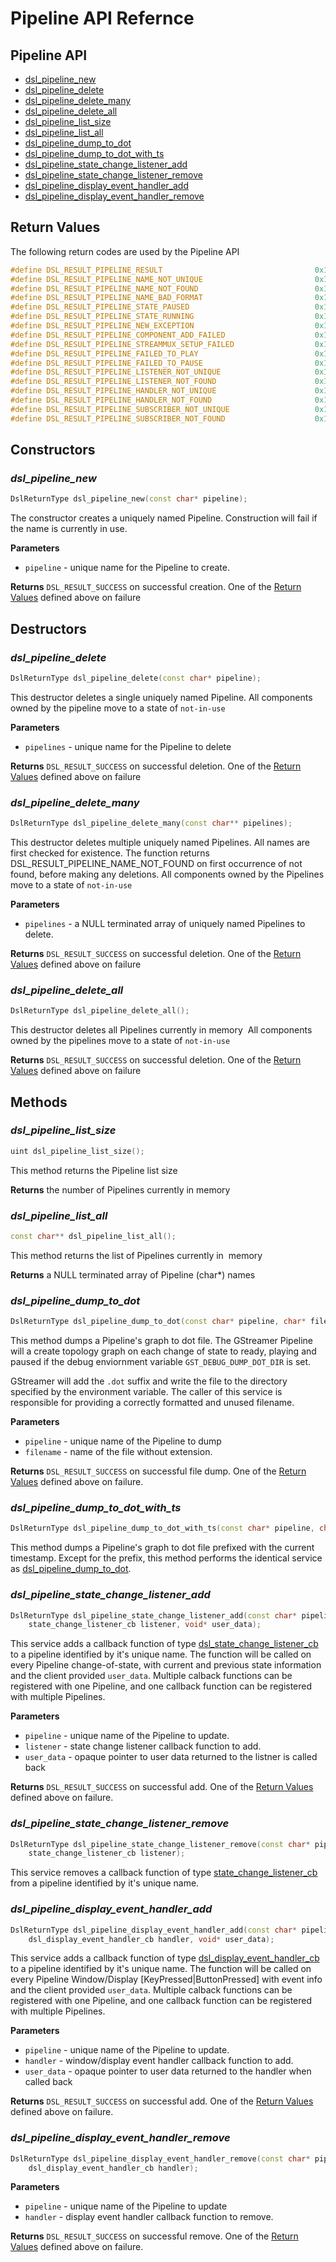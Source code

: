 # Pipeline API Refernce

## Pipeline API
* [dsl_pipeline_new](#dsl_pipeline_new)
* [dsl_pipeline_delete](#dsl_pipeline_delete)
* [dsl_pipeline_delete_many](#dsl_pipeline_delete_many)
* [dsl_pipeline_delete_all](#dsl_pipeline_delete_all)
* [dsl_pipeline_list_size](#dsl_pipeline_list_size)
* [dsl_pipeline_list_all](#dsl_pipeline_list_all)
* [dsl_pipeline_dump_to_dot](#dsl_pipeline_dump_to_dot)
* [dsl_pipeline_dump_to_dot_with_ts](#dsl_pipeline_dump_to_dot_with_ts)
* [dsl_pipeline_state_change_listener_add](#dsl_pipeline_state_change_listener_add)
* [dsl_pipeline_state_change_listener_remove](#dsl_pipeline_state_change_listener_remove)
* [dsl_pipeline_display_event_handler_add](#dsl_pipeline_display_event_handler_add)
* [dsl_pipeline_display_event_handler_remove](#dsl_pipeline_display_event_handler_remove)

## Return Values
The following return codes are used by the Pipeline API
```C++
#define DSL_RESULT_PIPELINE_RESULT                                  0x11000000
#define DSL_RESULT_PIPELINE_NAME_NOT_UNIQUE                         0x11000001
#define DSL_RESULT_PIPELINE_NAME_NOT_FOUND                          0x11000010
#define DSL_RESULT_PIPELINE_NAME_BAD_FORMAT                         0x11000011
#define DSL_RESULT_PIPELINE_STATE_PAUSED                            0x11000100
#define DSL_RESULT_PIPELINE_STATE_RUNNING                           0x11000101
#define DSL_RESULT_PIPELINE_NEW_EXCEPTION                           0x11000110
#define DSL_RESULT_PIPELINE_COMPONENT_ADD_FAILED                    0x11000111
#define DSL_RESULT_PIPELINE_STREAMMUX_SETUP_FAILED                  0x11001000
#define DSL_RESULT_PIPELINE_FAILED_TO_PLAY                          0x11001001
#define DSL_RESULT_PIPELINE_FAILED_TO_PAUSE                         0x11001010
#define DSL_RESULT_PIPELINE_LISTENER_NOT_UNIQUE                     0x11001011
#define DSL_RESULT_PIPELINE_LISTENER_NOT_FOUND                      0x11001100
#define DSL_RESULT_PIPELINE_HANDLER_NOT_UNIQUE                      0x11001101
#define DSL_RESULT_PIPELINE_HANDLER_NOT_FOUND                       0x11001110
#define DSL_RESULT_PIPELINE_SUBSCRIBER_NOT_UNIQUE                   0x11010001
#define DSL_RESULT_PIPELINE_SUBSCRIBER_NOT_FOUND                    0x11010010
```

## Constructors
### *dsl_pipeline_new*
```C++
DslReturnType dsl_pipeline_new(const char* pipeline);
```
The constructor creates a uniquely named Pipeline. Construction will fail
if the name is currently in use.

**Parameters**
* `pipeline` - unique name for the Pipeline to create.

**Returns**
`DSL_RESULT_SUCCESS` on successful creation. One of the [Return Values](#return-values) defined above on failure

## Destructors
### *dsl_pipeline_delete*
```C++
DslReturnType dsl_pipeline_delete(const char* pipeline);
```
This destructor deletes a single uniquely named Pipeline. 
All components owned by the pipeline move to a state of `not-in-use`

**Parameters**
* `pipelines` - unique name for the Pipeline to delete

**Returns**
`DSL_RESULT_SUCCESS` on successful deletion. One of the [Return Values](#return-values) defined above on failure

### *dsl_pipeline_delete_many*
```C++
DslReturnType dsl_pipeline_delete_many(const char** pipelines);
```
This destructor deletes multiple uniquely named Pipelines. All names are first checked for existence. 
The function returns DSL_RESULT_PIPELINE_NAME_NOT_FOUND on first occurrence of not found, before making any deletions. 
All components owned by the Pipelines move to a state of `not-in-use`

**Parameters**
* `pipelines` - a NULL terminated array of uniquely named Pipelines to delete.

**Returns**
`DSL_RESULT_SUCCESS` on successful deletion. One of the [Return Values](#return-values) defined above on failure

### *dsl_pipeline_delete_all*
```C++
DslReturnType dsl_pipeline_delete_all();
```
This destructor deletes all Pipelines currently in memory  All components owned by the pipelines move to a state of `not-in-use`

**Returns**
`DSL_RESULT_SUCCESS` on successful deletion. One of the [Return Values](#return-values) defined above on failure

## Methods
### *dsl_pipeline_list_size*
```C++
uint dsl_pipeline_list_size();
```
This method returns the Pipeline list size

**Returns** the number of Pipelines currently in memory

### *dsl_pipeline_list_all*
```C++
const char** dsl_pipeline_list_all();
```
This method returns the list of Pipelines currently in  memory

**Returns** a NULL terminated array of Pipeline (char*) names

### *dsl_pipeline_dump_to_dot*
```C++
DslReturnType dsl_pipeline_dump_to_dot(const char* pipeline, char* filename);
```
This method dumps a Pipeline's graph to dot file. The GStreamer Pipeline will a create 
topology graph on each change of state to ready, playing and paused if the debug 
enviornment variable `GST_DEBUG_DUMP_DOT_DIR` is set.

GStreamer will add the `.dot` suffix and write the file to the directory specified by
the environment variable. The caller of this service is responsible for providing a 
correctly formatted and unused filename. 

**Parameters**
* `pipeline` - unique name of the Pipeline to dump
* `filename` - name of the file without extension.

**Returns**  `DSL_RESULT_SUCCESS` on successful file dump. One of the [Return Values](#return-values) defined above on failure.

### *dsl_pipeline_dump_to_dot_with_ts*
```C++
DslReturnType dsl_pipeline_dump_to_dot_with_ts(const char* pipeline, char* filename);
```
This method dumps a Pipeline's graph to dot file prefixed with the current timestamp. 
Except for the prefix, this method performs the identical service as 
[dsl_pipeline_dump_to_dot](#dsl_pipeline_dump_to_dot).

### *dsl_pipeline_state_change_listener_add*
```C++
DslReturnType dsl_pipeline_state_change_listener_add(const char* pipeline, 
    state_change_listener_cb listener, void* user_data);
```
This service adds a callback function of type [dsl_state_change_listener_cb](#dsl_state_change_listener_cb) to a
pipeline identified by it's unique name. The function will be called on every Pipeline change-of-state, with 
current and previous state information and the client provided `user_data`. Multiple calback functions can be 
registered with one Pipeline, and one callback function can be registered with multiple Pipelines.


**Parameters**
* `pipeline` - unique name of the Pipeline to update.
* `listener` - state change listener callback function to add.
* `user_data` - opaque pointer to user data returned to the listner is called back

**Returns**  `DSL_RESULT_SUCCESS` on successful add. One of the [Return Values](#return-values) defined above on failure.

### *dsl_pipeline_state_change_listener_remove*
```C++
DslReturnType dsl_pipeline_state_change_listener_remove(const char* pipeline, 
    state_change_listener_cb listener);
```
This service removes a callback function of type [state_change_listener_cb](#state_change_listener_cb) from a
pipeline identified by it's unique name.


### *dsl_pipeline_display_event_handler_add*
```C++
DslReturnType dsl_pipeline_display_event_handler_add(const char* pipeline, 
    dsl_display_event_handler_cb handler, void* user_data);
```
This service adds a callback function of type [dsl_display_event_handler_cb](#dsl_display_event_handler_cb) to a
pipeline identified by it's unique name. The function will be called on every Pipeline Window/Display [KeyPressed|ButtonPressed] with event info and the client provided `user_data`. Multiple calback functions can be registered with one Pipeline, and one callback function can be registered with multiple Pipelines.

**Parameters**
* `pipeline` - unique name of the Pipeline to update.
* `handler` - window/display event handler callback function to add.
* `user_data` - opaque pointer to user data returned to the handler when called back

**Returns**  `DSL_RESULT_SUCCESS` on successful add. One of the [Return Values](#return-values) defined above on failure.


### *dsl_pipeline_display_event_handler_remove*
```C++
DslReturnType dsl_pipeline_display_event_handler_remove(const char* pipeline, 
    dsl_display_event_handler_cb handler);
```

**Parameters**
* `pipeline` - unique name of the Pipeline to update
* `handler` - display event handler callback function to remove.

**Returns**  `DSL_RESULT_SUCCESS` on successful remove. One of the [Return Values](#return-values) defined above on failure.
